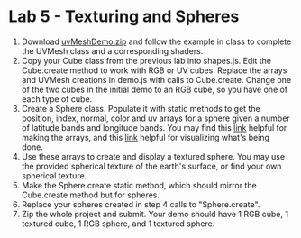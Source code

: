 # Lab 5 - Texturing and Spheres

1. Download [uvMeshDemo.zip][uvMeshDemo.zip] and follow the example in class to complete the UVMesh class and a corresponding shaders.
2. Copy your Cube class from the previous lab into shapes.js. Edit the Cube.create method to work with RGB or UV cubes. Replace the arrays and UVMesh creations in demo.js with calls to Cube.create. Change one of the two cubes in the initial demo to an RGB cube, so you have one of each type of cube.
3. Create a Sphere class. Populate it with static methods to get the position, index, normal, color and uv arrays for a sphere given a number of latitude bands and longitude bands. You may find this [link][link1] helpful for making the arrays, and this [link][link2] helpful for visualizing what's being done.
4. Use these arrays to create and display a textured sphere. You may use the provided spherical texture of the earth's surface, or find your own spherical texture.
5. Make the Sphere.create static method, which should mirror the Cube.create method but for spheres.
6. Replace your spheres created in step 4 calls to "Sphere.create".
7. Zip the whole project and submit. Your demo should have 1 RGB cube, 1 textured cube, 1 RGB sphere, and 1 textured sphere.


[uvMeshDemo.zip]: https://cilearn.csuci.edu/courses/8815/files/1208985/download?wrap=1
[link1]: https://bl.ocks.org/camargo/649e5903c4584a21a568972d4a2c16d3
[link2]: https://threejs.org/docs/#api/en/geometries/SphereGeometry
